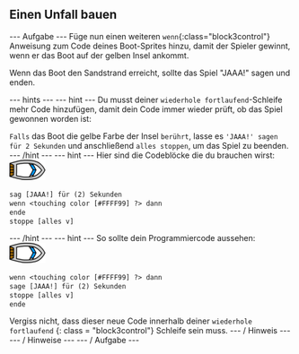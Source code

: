 ## Einen Unfall bauen

\--- Aufgabe \--- Füge nun einen weiteren `wenn`{:class="block3control"} Anweisung zum Code deines Boot-Sprites hinzu, damit der Spieler gewinnt, wenn er das Boot auf der gelben Insel ankommt.

Wenn das Boot den Sandstrand erreicht, sollte das Spiel "JAAA!" sagen und enden.

\--- hints \--- \--- hint \--- Du musst deiner `wiederhole fortlaufend`-Schleife mehr Code hinzufügen, damit dein Code immer wieder prüft, ob das Spiel gewonnen worden ist:

`Falls` das Boot die gelbe Farbe der Insel `berührt`, lasse es `'JAAA!' sagen für 2 Sekunden` und anschließend `alles stoppen`, um das Spiel zu beenden. \--- /hint \--- \--- hint \--- Hier sind die Codeblöcke die du brauchen wirst: ![Boot-Kostüm](images/boat_resize.png)

```blocks3
sag [JAAA!] für (2) Sekunden
wenn <touching color [#FFFF99] ?> dann
ende
stoppe [alles v]

```

\--- /hint \--- \--- hint \--- So sollte dein Programmiercode aussehen: ![Boot-Kostüm](images/boat_resize.png)

```blocks3
wenn <touching color [#FFFF99] ?> dann
sage [JAAA!] für (2) Sekunden
stoppe [alles v]
ende
```

Vergiss nicht, dass dieser neue Code innerhalb deiner ` wiederhole fortlaufend ` {: class = "block3control"} Schleife sein muss. \--- / Hinweis \--- \--- / Hinweise \--- \--- / Aufgabe \---